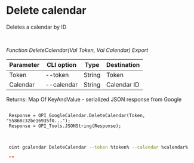 ﻿---
sidebar_position: 5
---

# Delete calendar
 Deletes a calendar by ID




<br/>


*Function DeleteCalendar(Val Token, Val Calendar) Export*

 | Parameter | CLI option | Type | Destination |
 |-|-|-|-|
 | Token | --token | String | Token |
 | Calendar | --calendar | String | Calendar ID |

 
 Returns: Map Of KeyAndValue - serialized JSON response from Google


```bsl title="Code example"
 
 Response = OPI_GoogleCalendar.DeleteCalendar(Token, "55868c32be16935f0...");
 Response = OPI_Tools.JSONString(Response);
 
```
	


```sh title="CLI command example"
 
 oint gcalendar DeleteCalendar --token %token% --calendar %calendar%

```

```json title="Result"
 ""
```
